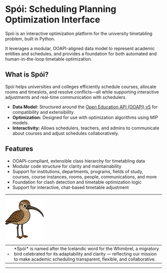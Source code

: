 # Spói: Scheduling Planning Optimization Interface

Spói is an interactive optimization platform for the university timetabling problem, built in Python.  

It leverages a modular, OOAPI-aligned data model to represent academic entities and schedules, and provides a foundation for both automated and human-in-the-loop timetable optimization.

## What is Spói?

Spói helps universities and colleges efficiently schedule courses, allocate rooms and timeslots, and resolve conflicts—all while supporting interactive adjustments and real-time communication with schedulers.

- **Data Model:** Structured around the [Open Education API (OOAPI) v5](https://openonderwijsapi.nl/specification/v5/) for compatibility and extensibility.
- **Optimization:** Designed for use with optimization algorithms using MIP models.
- **Interactivity:** Allows schedulers, teachers, and admins to communicate about courses and adjust schedules collaboratively.

## Features

- OOAPI-compliant, extensible class hierarchy for timetabling data
- Modular code structure for clarity and maintainability
- Support for institutions, departments, programs, fields of study, courses, course instances, rooms, people, communications, and more
- Foundation for clash detection and timetable optimization logic
- Support for interactive, chat-based timetable adjustment

---
<img src="https://github.com/tprunarsson/spoi/blob/main/images/spoi.png?raw=true" width="25%"/>
<table>
  <tr>
    <td>
      <img src="https://github.com/tprunarsson/spoi/blob/main/images/spoi.png?raw=true" width="25"/>
    </td>
    <td>
      *Spói* is named after the Icelandic word for the Whimbrel, a migratory bird celebrated for its adaptability and clarity — reflecting our mission to make academic scheduling transparent, flexible, and collaborative.
    </td>
  </tr>
</table>

---
